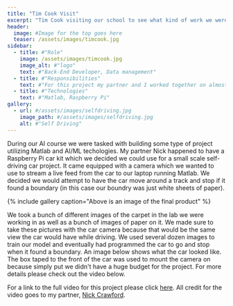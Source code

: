 ```yaml
---
title: "Tim Cook Visit"
excerpt: "Tim Cook visiting our school to see what kind of work we were doing with iOS and mobile computing."
header:
  image: #Image for the top goes here
  teaser: /assets/images/timcook.jpg
sidebar:
  - title: #"Role"
    image: /assets/images/timcook.jpg
    image_alt: #"logo"
    text: #"Back-End Developer, Data management"
  - title: #"Responsibilities"
    text: #"For this project my partner and I worked together on almost all tasks. This included gathering the images for training, training the model, and programming the car to actually drive/stop."
  - title: #"Technologies"
    text: #"Matlab, Raspberry Pi"
gallery:
  - url: #/assets/images/selfdriving.jpg
    image_path: #/assets/images/selfdriving.jpg
    alt: #"Self Driving"
---
```


During our AI course we were tasked with building some type of project utilizing Matlab and AI/ML techologies. My partner Nick happened to have a Raspberry Pi car kit which we decided we could use for a small scale self-driving car project. It came equipped with a camera which we wanted to use to stream a live feed from the car to our laptop running Matlab. We decided we would attempt to have the car move around a track and stop if it found a boundary (in this case our boundry was just white sheets of paper).

{% include gallery caption="Above is an image of the final product" %}

We took a bunch of different images of the carpet in the lab we were working in as well as a bunch of images of paper on it. We made sure to take these pictures with the car camera because that would be the same view the car would have while driving. We used several dozen images to train our model and eventually had programmed the car to go and stop when it found a boundary. An image below shows what the car looked like. The box taped to the front of the car was used to mount the camera on because simply put we didn't have a huge budget for the project. For more details please check out the video below.

For a link to the full video for this project please click [here](https://www.youtube.com/watch?v=KHnYkcCm28w). All credit for the video goes to my partner, [Nick Crawford](https://www.linkedin.com/in/nickdcrawford/).
